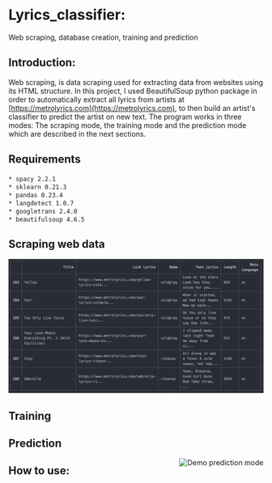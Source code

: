 # Lyrics_classifier:
Web scraping, database creation, training and prediction

## Introduction:

Web scraping, is data scraping used for extracting data from websites using its HTML structure.
In this project, I used BeautifulSoup python package in order to automatically extract all lyrics from artists
at [https://metrolyrics.com](https://metrolyrics.com), to then build an artist's classifier to predict the
artist on new text. The program works in three modes: The scraping mode, the training mode and the prediction mode
which are described in the next sections.

## Requirements

```
* spacy 2.2.1
* sklearn 0.21.3
* pandas 0.23.4
* langdetect 1.0.7
* googletrans 2.4.0
* beautifulsoup 4.6.5

```

## Scraping web data

<img src="Data_base_ex.png" alt="Example of artist's database" title="Example"  />

## Training

## Prediction

<img src="demo_lyrics_prediction_zoom_quick.gif" alt="Demo prediction mode" title="Demo prediction mode" align="right" />

## How to use:
